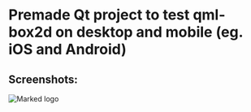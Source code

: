 
# Premade Qt project to test qml-box2d on desktop and mobile (eg. iOS and Android)


## Screenshots:
![Marked logo](file:../screenshots/IMG_0645.PNG)